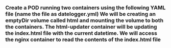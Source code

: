 <h3>Create a POD running two containers using the following YAML file (name the file as datelogger.yml) 
We will be creating an emptyDir volume called html and mounting the volume to both the containers. The html-updater container will be updating the index.html file with the current datetime. We will access the nginx container to read the contents of the index.html file</h3>
